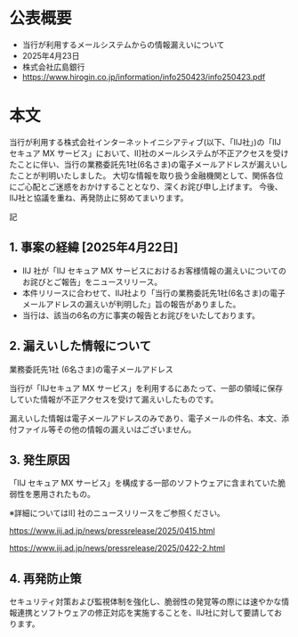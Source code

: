 # 公表概要
- 当行が利用するメールシステムからの情報漏えいについて
- 2025年4月23日
- 株式会社広島銀行
- https://www.hirogin.co.jp/information/info250423/info250423.pdf

# 本文
当行が利用する株式会社インターネットイニシアティブ(以下、「IIJ社」)の「IIJ セキュア MX サービス」において、II]社のメールシステムが不正アクセスを受けたことに伴い、当行の業務委託先1社(6名さま)の電子メールアドレスが漏えいしたことが判明いたしました。 大切な情報を取り扱う金融機関として、関係各位にご心配とご迷惑をおかけすることとなり、深くお詫び申し上げます。
今後、IIJ社と協議を重ね、再発防止に努めてまいります。

記

## 1. 事案の経緯 [2025年4月22日]
- IIJ 社が「IIJ セキュア MX サービスにおけるお客様情報の漏えいについてのお詫びとご報告」をニュースリリース。
- 本件リリースに合わせて、IIJ社より「当行の業務委託先1社(6名さま)の電子メールアドレスの漏えいが判明した」旨の報告がありました。
- 当行は、該当の6名の方に事実の報告とお詫びをいたしております。

## 2. 漏えいした情報について
業務委託先1社 (6名さま)の電子メールアドレス

当行が「IIJセキュア MX サービス」を利用するにあたって、一部の領域に保存していた情報が不正アクセスを受けて漏えいしたものです。

漏えいした情報は電子メールアドレスのみであり、電子メールの件名、本文、添付ファイル等その他の情報の漏えいはございません。

## 3. 発生原因
「IIJ セキュア MX サービス」を構成する一部のソフトウェアに含まれていた脆弱性を悪用されたもの。

※詳細についてはII] 社のニュースリリースをご参照ください。

https://www.iij.ad.jp/news/pressrelease/2025/0415.html

https://www.iij.ad.jp/news/pressrelease/2025/0422-2.html

## 4. 再発防止策
セキュリティ対策および監視体制を強化し、脆弱性の発覚等の際には速やかな情報連携とソフトウェアの修正対応を実施することを、IIJ社に対して要請しております。
